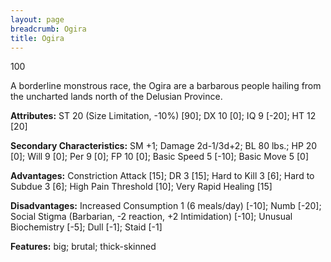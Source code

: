 ```yaml
---
layout: page
breadcrumb: Ogira
title: Ogira
---
```


<points>100</points>

A borderline monstrous race, the Ogira are a barbarous people hailing from the uncharted lands north of the Delusian Province.

**Attributes:**  ST 20 (Size Limitation, -10%) [90]; DX 10 [0]; IQ 9 [-20]; HT 12 [20]

**Secondary Characteristics:**  SM +1; Damage 2d-1/3d+2; BL 80 lbs.; HP 20 [0]; Will 9 [0]; Per 9 [0]; FP 10 [0]; Basic Speed 5 [-10]; Basic Move 5 [0]

**Advantages:**  Constriction Attack [15]; DR 3 [15]; Hard to Kill 3 [6]; Hard to Subdue 3 [6]; High Pain Threshold [10]; Very Rapid Healing [15]

**Disadvantages:**  Increased Consumption 1 (6 meals/day) [-10]; Numb [-20]; Social Stigma (Barbarian, -2 reaction, +2 Intimidation) [-10]; Unusual Biochemistry [-5]; Dull [-1]; Staid [-1]

**Features:**  big; brutal; thick-skinned
